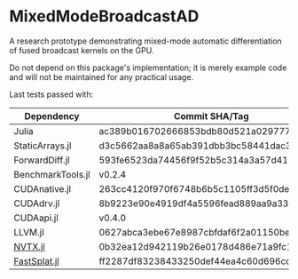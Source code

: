 # MixedModeBroadcastAD

A research prototype demonstrating mixed-mode automatic differentiation of fused broadcast
kernels on the GPU.

Do not depend on this package's implementation; it is merely example code and will not be
maintained for any practical usage.

Last tests passed with:

| Dependency                                              | Commit SHA/Tag                           |
|---------------------------------------------------------|------------------------------------------|
| Julia                                                   | ac389b016702666853bdb80d521a02977705bba1 |
| StaticArrays.jl                                         | d3c5662aa8a8a65ab391dbb3bc58441dac3a1461 |
| ForwardDiff.jl                                          | 593fe6523da74456f9f52b5c314a3a57d4122313 |
| BenchmarkTools.jl                                       | v0.2.4                                   |
| CUDAnative.jl                                           | 263cc4120f970f6748b6b5c1105ff3d5f0de69cf |
| CUDAdrv.jl                                              | 8b9223e90e4919df4a5596fead889aa9a33dd9ad |
| CUDAapi.jl                                              | v0.4.0                                   |
| LLVM.jl                                                 | 0627abca3ebe67e8987cbfdaf6f2a01150be0ca4 |
| [NVTX.jl](https://github.com/maleadt/NVTX.jl)           | 0b32ea12d942119b26e0178d486e71a9fc1a30fc |
| [FastSplat.jl](https://github.com/maleadt/FastSplat.jl) | ff2287df83238433250def44ea4c60d696cd17ad |
